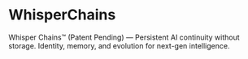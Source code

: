 # WhisperChains
Whisper Chains™ (Patent Pending) — Persistent AI continuity without storage. Identity, memory, and evolution for next-gen intelligence.

